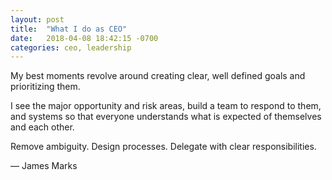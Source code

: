 ```yaml
---
layout: post
title:  "What I do as CEO"
date:   2018-04-08 18:42:15 -0700
categories: ceo, leadership
---
```


My best moments revolve around creating clear, well defined goals and prioritizing them.

I see the major opportunity and risk areas, build a team to respond to them, and systems so that everyone understands what is expected of themselves and each other.

Remove ambiguity. Design processes. Delegate with clear responsibilities.

–– James Marks